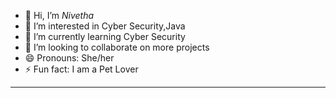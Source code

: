 - 👋 Hi, I’m *Nivetha*
- 👀 I’m interested in  Cyber Security,Java
- 🌱 I’m currently learning  Cyber Security
- 💞️ I’m looking to collaborate on more projects
- 😄 Pronouns: She/her
- ⚡ Fun fact: I am a Pet Lover
---
<!---
GitNivetha/GitNivetha is a ✨ special ✨ repository because its `README.md` (this file) appears on your GitHub profile.
You can click the Preview link to take a look at your changes.
--->

